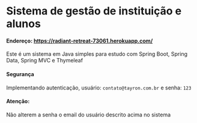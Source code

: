 # Sistema de gestão de instituição e alunos
#### Endereço: https://radiant-retreat-73061.herokuapp.com/

Este é um sistema em Java simples para estudo com Spring Boot, Spring Data, Spring MVC e Thymeleaf

#### Segurança
Implementando autenticação, usuário: `contato@tayron.com.br` e senha: `123`

#### Atenção: 
Não alterem a senha o email do usuário descrito acima no sistema